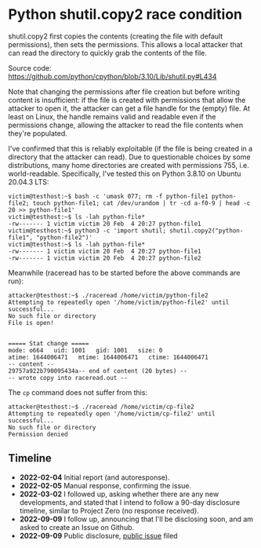 # Python shutil.copy2 race condition

shutil.copy2 first copies the contents (creating the file with default permissions), then sets the permissions. This allows a local attacker that can read the directory to quickly grab the contents of the file.

Source code: https://github.com/python/cpython/blob/3.10/Lib/shutil.py#L434

Note that changing the permissions after file creation but before writing content is insufficient: if the file is created with permissions that allow the attacker to open it, the attacker can get a file handle for the (empty) file. At least on Linux, the handle remains valid and readable even if the permissions change, allowing the attacker to read the file contents when they're populated.

I've confirmed that this is reliably exploitable (if the file is being created in a directory that the attacker can read). Due to questionable choices by some distributions, many home directories are created with permissions 755, i.e. world-readable. Specifically, I've tested this on Python 3.8.10 on Ubuntu 20.04.3 LTS:

```
victim@testhost:~$ bash -c 'umask 077; rm -f python-file1 python-file2; touch python-file1; cat /dev/urandom | tr -cd a-f0-9 | head -c 20 >> python-file1'
victim@testhost:~$ ls -lah python-file*
-rw------- 1 victim victim 20 Feb  4 20:27 python-file1
victim@testhost:~$ python3 -c 'import shutil; shutil.copy2("python-file1", "python-file2")'
victim@testhost:~$ ls -lah python-file*
-rw------- 1 victim victim 20 Feb  4 20:27 python-file1
-rw------- 1 victim victim 20 Feb  4 20:27 python-file2
```

Meanwhile (raceread has to be started before the above commands are run):

```
attacker@testhost:~$ ./raceread /home/victim/python-file2
Attempting to repeatedly open '/home/victim/python-file2' until successful...
No such file or directory
File is open!


===== Stat change =====
mode: o664   uid: 1001   gid: 1001   size: 0
atime: 1644006471   mtime: 1644006471   ctime: 1644006471
-- content --
29757a922b790095434a-- end of content (20 bytes) --
-- wrote copy into raceread.out --

```

The `cp` command does not suffer from this:

```
attacker@testhost:~$ ./raceread /home/victim/cp-file2
Attempting to repeatedly open '/home/victim/cp-file2' until successful...
No such file or directory
Permission denied
```

## Timeline

* **2022-02-04** Initial report (and autoresponse).
* **2022-02-05** Manual response, confirming the issue.
* **2022-03-02** I followed up, asking whether there are any new developments, and stated that I intend to follow a 90-day disclosure timeline, similar to Project Zero (no response received).
* **2022-09-09** I follow up, announcing that I'll be disclosing soon, and am asked to create an Issue on Github.
* **2022-09-09** Public disclosure, [public issue](https://github.com/python/cpython/issues/96719) filed

